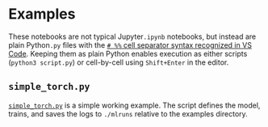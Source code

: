 # Examples
These notebooks are not typical Jupyter`.ipynb` notebooks, but instead are plain Python`.py` files with the [`# %%` cell separator syntax recognized in VS Code](https://code.visualstudio.com/docs/python/jupyter-support-py).
Keeping them as plain Python enables execution as either scripts (`python3 script.py`) or cell-by-cell using `Shift+Enter` in the editor.

## `simple_torch.py`
[`simple_torch.py`](./simple_torch.py) is a simple working example.
The script defines the model, trains, and saves the logs to `./mlruns` relative to the examples directory.
